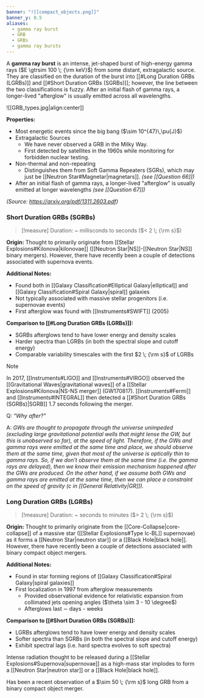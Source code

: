 ```yaml
---
banner: "![[compact_objects.png]]"
banner_y: 0.5
aliases:
  - gamma ray burst
  - GRB
  - GRBs
  - gamma ray bursts
---
```

A **gamma ray burst** is an intense, jet-shaped burst of high-energy gamma rays ($E \gtrsim 100 \; {\rm keV}$) from some distant, extragalactic source. They are classified on the duration of the burst into [[#Long Duration GRBs (LGRBs)]] and [[#Short Duration GRBs (SGRBs)]]; however, the line between the two classifications is fuzzy. After an initial flash of gamma rays, a longer-lived "afterglow" is usually emitted across all wavelengths.

![[GRB_types.jpg|align:center]]

**Properties:**
- Most energetic events since the big bang ($\sim 10^{47}\,\pu{J}$)
- Extragalactic Sources
	- We have never observed a GRB in the Milky Way. 
	- First detected by satellites in the 1960s while monitoring for forbidden nuclear testing. 
- Non-thermal and non-repeating
	- Distinguishes them from Soft Gamma Repeaters (SGRs), which may just be [[Neutron Star#Magnetar|magnetars]]. *(see [[Question 66]])*
- After an initial flash of gamma rays, a longer-lived "afterglow" is usually emitted at longer wavelengths *(see [[Question 67]])*

*(Source: https://arxiv.org/pdf/1311.2603.pdf)*

### Short Duration GRBs (SGRBs)

> [!measure] Duration: ~ millisconds to seconds ($< 2 \; {\rm s}$)

**Origin:** Thought to primarily originate from [[Stellar Explosions#Kilonova|kilonovae]] ([[Neutron Star|NS]]-[[Neutron Star|NS]] binary mergers). However, there have recently been a couple of detections associated with supernova events.

**Additional Notes:**
- Found both in [[Galaxy Classification#Elliptical Galaxy|elliptical]] and [[Galaxy Classification#Spiral Galaxy|spiral]] galaxies
- Not typically associated with massive stellar progenitors (i.e. supernovae events)
- First afterglow was found with [[Instruments#SWIFT]] (2005)

**Comparison to [[#Long Duration GRBs (LGRBs)]]:**
- SGRBs afterglows tend to have lower energy and density scales
- Harder spectra than LGRBs (in both the spectral slope and cutoff energy)
- Comparable variability timescales with the first $2 \; {\rm s}$ of LGRBs

> [!note] 
> In 2017, [[Instruments#LIGO]] and [[Instruments#VIRGO]] observed the [[Gravitational Waves|gravitational waves]] of a [[Stellar Explosions#Kilonova|NS-NS merger]] (GW170817). [[Instruments#Fermi]] and [[Instruments#INTEGRAL]] then detected a [[#Short Duration GRBs (SGRBs)|SGRB]] 1.7 seconds following the merger.
> 
> Q: *"Why after?"*
> 
> A: *GWs are thought to propagate through the universe unimpeded (excluding large gravitational potential wells that might lense the GW, but this is unobserved so far), at the speed of light. Therefore, if the GWs and gamma rays were emitted at the same time and place, we should observe them at the same time, given that most of the universe is optically thin to gamma rays. So, if we don’t observe them at the same time (i.e. the gamma rays are delayed), then we know their emission mechanism happened after the GWs are produced. On the other hand, if we assume both GWs and gamma rays are emitted at the same time, then we can place a constraint on the speed of gravity ($c$ in [[General Relativity|GR]]).*


### Long Duration GRBs (LGRBs)

> [!measure] Duration: ~ seconds to minutes ($> 2 \; {\rm s}$)

**Origin:** Thought to primarily originate from the [[Core-Collapse|core-collapse]] of a massive star ([[Stellar Explosions#Type Ic-BL]] supernovae) as it forms a [[Neutron Star|neutron star]] or a [[Black Hole|black hole]]. However, there have recently been a couple of detections associated with binary compact object mergers.

**Additional Notes:**
- Found in star forming regions of [[Galaxy Classification#Spiral Galaxy|spiral galaxies]]
- First localization in 1997 from afterglow measurements
	- Provided observational evidence for relativistic expansion from collimated jets opening angles ($\theta \sim 3 - 10 \degree$)
	- Afterglows last $\sim$ days - weeks

**Comparison to [[#Short Duration GRBs (SGRBs)]]:**
- LGRBs afterglows tend to have lower energy and density scales
- Softer spectra than SGRBs (in both the spectral slope and cutoff energy)
- Exhibit spectral lags (i.e. hard spectra evolves to soft spectra)

Intense radiation thought to be released during a [[Stellar Explosions#Supernova|supernovae]] as a high-mass star implodes to form a [[Neutron Star|neutron star]] or a [[Black Hole|black hole]]. 

Has been a recent observation of a $\sim 50 \; {\rm s}$ long GRB from a binary compact object merger.
